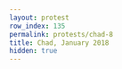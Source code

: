 ```yaml
---
layout: protest
row_index: 135
permalink: protests/chad-8
title: Chad, January 2018
hidden: true
---
```

